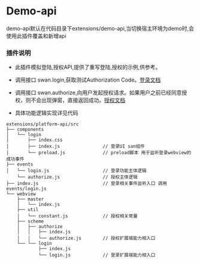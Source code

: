 # Demo-api

demo-api默认在代码目录下extensions/demo-api,当切换宿主环境为demo时,会使用此插件覆盖和新增api

### 插件说明
- 此插件模拟登陆,授权API,提供了重写登陆,授权的示例,供参考。
- 调用接口 swan.login,获取测试Authorization Code。[登录文档](login.md)
- 调用接口 swan.authorize,向用户发起授权请求。如果用户之前已经同意授权，则不会出现弹窗，直接返回成功。[授权文档](authorize.md)

- 具体功能逻辑实现详见代码
```
extensions/platform-api/src
├── components
│   └── login
│       ├── index.css
│       ├── index.js                // 登录UI san组件
│       └── preload.js              // preload脚本 用于监听登录webview的成功事件
├── events
│   └── login.js                    // 登录功能主体逻辑
    └── authorize.js                // 授权主体逻辑
├── index.js                        // 登录相关事件监听入口 调用events/login.js
└── webview
    ├── master
    │   └── index.js                
    ├── util
    │   └── constant.js             // 授权相关常量
    ├── scheme
    │   ├── authorize
    │   │   ├── index.js            
    │   │   └── authorize.js        // 授权扩展端能力相入口
    └── └── login
            ├── index.js
            └── login.js            // 登录扩展端能力相入口

```


